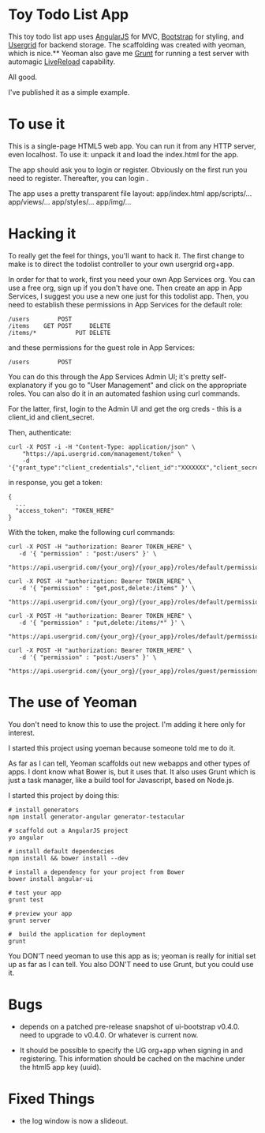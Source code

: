 
Toy Todo List App
========================

This toy todo list app uses [AngularJS](http://angularjs.org/)
for MVC, [Bootstrap](http://twitter.github.com/bootstrap/) for
styling, and [Usergrid](https://apigee.com/usergrid) for backend
storage. The scaffolding was created with yeoman, which is
nice.** Yeoman also gave me [Grunt](http://gruntj.com) for
running a test server with automagic
[LiveReload](http://livereload.com/) capability.

All good.


I've published it as a simple example.



To use it
========================

This is a single-page HTML5 web app.  You can run it from any HTTP server, even
localhost. To use it: unpack it and load the index.html for the app. 

The app should ask you to login or register. Obviously on the first run
you need to register. Thereafter, you can login .

The app uses a pretty transparent file layout: 
  app/index.html
  app/scripts/...
  app/views/...
  app/styles/...
  app/img/...


Hacking it
========================

To really get the feel for things, you'll want to hack it.  The first
change to make is to direct the todolist controller to your own usergrid
org+app.  

In order for that to work, first you need your own App Services org. You
can use a free org, sign up if you don't have one.  Then create an app
in App Services, I suggest you use a new one just for this todolist
app. Then, you need to establish these permissions in App Services for
the default role:

    /users        POST
    /items    GET POST     DELETE
    /items/*           PUT DELETE

and these permissions for the guest role
in App Services:

    /users        POST


You can do this through the App Services Admin UI; it's pretty
self-explanatory if you go to "User Management" and click on the
appropriate roles.  You can also do it in an automated fashion using
curl commands.

For the latter, first, login to the Admin UI and get the
org creds - this is a client_id and client_secret.

Then, authenticate: 

    curl -X POST -i -H "Content-Type: application/json" \
        "https://api.usergrid.com/management/token" \
        -d '{"grant_type":"client_credentials","client_id":"XXXXXXX","client_secret":"ZZZZZZZ"}'

in response, you get a token: 

    {
      ...
      "access_token": "TOKEN_HERE"
    }


With the token, make the following curl commands: 

    curl -X POST -H "authorization: Bearer TOKEN_HERE" \
       -d '{ "permission" : "post:/users" }' \
      "https://api.usergrid.com/{your_org}/{your_app}/roles/default/permissions"

    curl -X POST -H "authorization: Bearer TOKEN_HERE" \
       -d '{ "permission" : "get,post,delete:/items" }' \
      "https://api.usergrid.com/{your_org}/{your_app}/roles/default/permissions"

    curl -X POST -H "authorization: Bearer TOKEN_HERE" \
       -d '{ "permission" : "put,delete:/items/*" }' \
      "https://api.usergrid.com/{your_org}/{your_app}/roles/default/permissions"

    curl -X POST -H "authorization: Bearer TOKEN_HERE" \
       -d '{ "permission" : "post:/users" }' \
      "https://api.usergrid.com/{your_org}/{your_app}/roles/guest/permissions"




The use of Yeoman
========================

You don't need to know this to use the project. I'm adding it here only
for interest.

I started this project using yoeman because someone told me to do it.  

As far as I can tell, Yeoman  scaffolds out new webapps and other types of apps.
I dont know what Bower is, but it uses that.
It also uses Grunt which is just a task manager, like a build tool for
Javascript, based on Node.js.

I started this project by doing this:

    # install generators
    npm install generator-angular generator-testacular

    # scaffold out a AngularJS project
    yo angular

    # install default dependencies
    npm install && bower install --dev

    # install a dependency for your project from Bower
    bower install angular-ui

    # test your app
    grunt test

    # preview your app
    grunt server

    #  build the application for deployment
    grunt


You DON'T need yeoman to use this app as is; yeoman is really for initial set
up as far as I can tell.  You also DON'T need to use Grunt, but you
could use it.


Bugs
======

- depends on a patched pre-release snapshot of ui-bootstrap v0.4.0. 
  need to upgrade to v0.4.0. Or whatever is current now.  

- It should be possible to specify the UG org+app when signing in and registering. 
  This information should be cached on the machine under the html5 app key (uuid). 



Fixed Things
==================

- the log window is now a slideout. 


